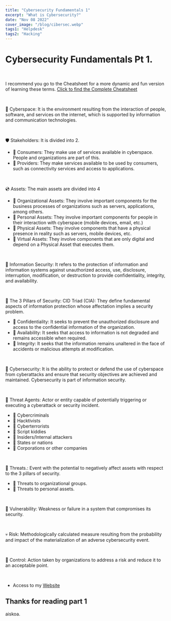```yaml
---
title: "Cybersecurity Fundamentals 1"
excerpt: "What is Cybersecurity?"
date: "Nov 08 2022"
cover_image: "/blog/cibersec.webp"
tags1: "Helpdesk"
tags2: "Hacking"
---
```


# Cybersecurity Fundamentals Pt 1.

&nbsp;

I recommend you go to the Cheatsheet for a more dynamic and fun version of learning these terms.
[Click to find the Complete Cheatsheet](https://aiskoa.gitbook.io/glosario-de-hacking-ciberseguridad-y-redes/)

&nbsp;

🔮 Cyberspace: It is the environment resulting from the interaction of people, software, and services on the internet, which is supported by information and communication technologies.

&nbsp;

🛡 Stakeholders: It is divided into 2.

* 🔹 Consumers: They make use of services available in cyberspace. People and organizations are part of this.
* 🔹 Providers: They make services available to be used by consumers, such as connectivity services and access to applications.

&nbsp;

💿 Assets: The main assets are divided into 4

* 🔹 Organizational Assets: They involve important components for the business processes of organizations such as servers, applications, among others.
* 🔹 Personal Assets: They involve important components for people in their interaction with cyberspace (mobile devices, email, etc.)
* 🔹 Physical Assets: They involve components that have a physical presence in reality such as servers, mobile devices, etc.
* 🔹 Virtual Assets: They involve components that are only digital and depend on a Physical Asset that executes them.

&nbsp;

🍘 Information Security: It refers to the protection of information and information systems against unauthorized access, use, disclosure, interruption, modification, or destruction to provide confidentiality, integrity, and availability.

&nbsp;

🔑 The 3 Pillars of Security: CID Triad (CIA): They define fundamental aspects of information protection whose affectation implies a security problem.

* 🔹 Confidentiality: It seeks to prevent the unauthorized disclosure and access to the confidential information of the organization.
* 🔹 Availability: It seeks that access to information is not degraded and remains accessible when required.
* 🔹 Integrity: It seeks that the information remains unaltered in the face of accidents or malicious attempts at modification.

&nbsp;

🍘 Cybersecurity: It is the ability to protect or defend the use of cyberspace from cyberattacks and ensure that security objectives are achieved and maintained. Cybersecurity is part of information security.

&nbsp;

🐙 Threat Agents: Actor or entity capable of potentially triggering or executing a cyberattack or security incident.

* 🔹 Cybercriminals
* 🔹 Hacktivists
* 🔹 Cyberterrorists
* 🔹 Script kiddies
* 🔹 Insiders/Internal attackers
* 🔹 States or nations
* 🔹 Corporations or other companies

&nbsp;

🐙 Threats.: Event with the potential to negatively affect assets with respect to the 3 pillars of security.

* 🔹 Threats to organizational groups.
* 🔹 Threats to personal assets.

&nbsp;

👿 Vulnerability: Weakness or failure in a system that compromises its security.

&nbsp;

💀 Risk: Methodologically calculated measure resulting from the probability and impact of the materialization of an adverse cybersecurity event.

&nbsp;

🤖 Control: Action taken by organizations to address a risk and reduce it to an acceptable point.

&nbsp;

* Access to my [Website](https://aiskoa.vercel.app/es/blog/)

## Thanks for reading part 1

aiskoa.